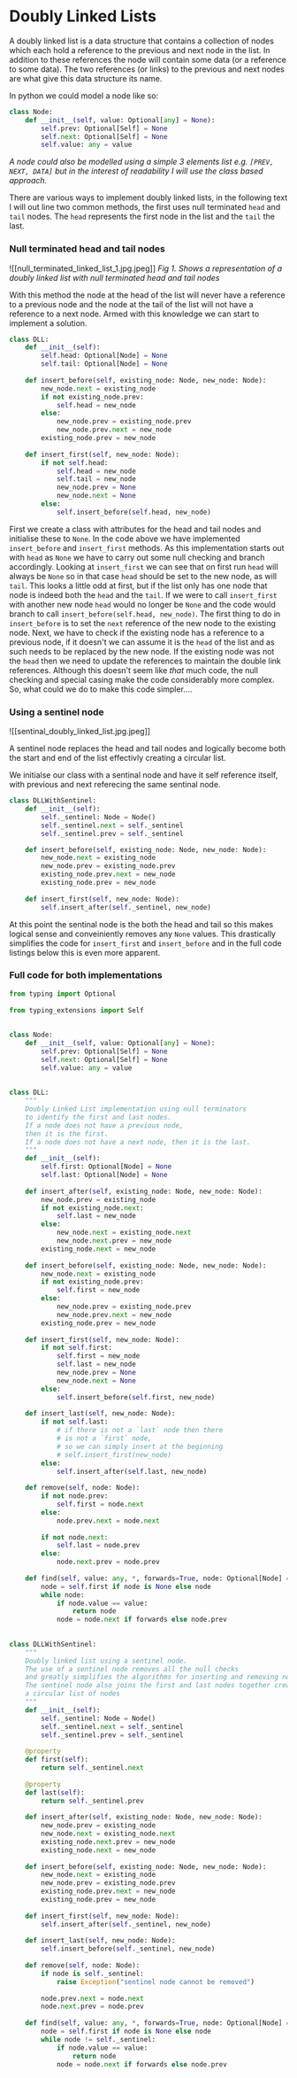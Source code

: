 # Doubly Linked Lists
A doubly linked list is a data structure that contains a collection of nodes which each hold a reference to the previous and next node in the list. In addition to these references the node will contain some data (or a reference to some data). The two references (or links) to the previous and next nodes are what give this data structure its name.

In python we could model a node like so:

```python
class Node:  
    def __init__(self, value: Optional[any] = None):  
        self.prev: Optional[Self] = None  
        self.next: Optional[Self] = None  
        self.value: any = value
```

*A node could also be modelled using a simple 3 elements list e.g. `[PREV, NEXT, DATA]` but in the interest of readability I will use the class based approach.*

There are various ways to implement doubly linked lists, in the following text I will out line two common methods, the first uses null terminated `head` and `tail` nodes. The `head` represents the first node in the list and the `tail` the last.

### Null terminated head and tail nodes

![[null_terminated_linked_list_1.jpg.jpeg]]
*Fig 1. Shows a representation of a doubly linked list with null terminated head and tail nodes*

With this method the node at the head of the list will never have a reference to a previous node and the node at the tail of the list will not have a reference to a next node. Armed with this knowledge we can start to implement a solution. 

``` python
class DLL:
    def __init__(self):  
        self.head: Optional[Node] = None  
        self.tail: Optional[Node] = None
        
    def insert_before(self, existing_node: Node, new_node: Node):  
	    new_node.next = existing_node  
	    if not existing_node.prev:  
	        self.head = new_node  
	    else:  
	        new_node.prev = existing_node.prev  
	        new_node.prev.next = new_node  
	    existing_node.prev = new_node  
	  
	def insert_first(self, new_node: Node):  
	    if not self.head:  
	        self.head = new_node  
	        self.tail = new_node  
	        new_node.prev = None  
	        new_node.next = None  
	    else:  
	        self.insert_before(self.head, new_node)
```

First we create a class with attributes for the head and tail nodes and initialise these to `None`.
In the code above we have implemented `insert_before` and `insert_first` methods. As this implementation starts out with `head` as `None` we have to carry out some null checking and branch accordingly. Looking at `insert_first` we can see that on first run `head` will always be `None` so in that case `head` should be set to the new node, as will `tail`. This looks a little odd at first, but if the list only has one node that node is indeed both the `head` and the `tail`. If we were to call `insert_first` with another new node `head` would no longer be `None` and the code would branch to call `insert_before(self.head, new_node)`. The first thing to do in `insert_before` is to set the `next`  reference of the new node to the existing node. Next, we have to check if the existing node has a reference to a previous node, if it doesn't we can assume it is the `head` of the list and as such needs to be replaced by the new node. If the existing node was not the `head` then we need to update the references to maintain the double link references. Although this doesn't seem like *that* much code, the null checking and special casing make the code considerably more complex. So, what could we do to make this code simpler....  

### Using a sentinel node

![[sentinal_doubly_linked_list.jpg.jpeg]]

A sentinel node replaces the head and tail nodes and logically become both the start and end of the list effectivly creating a circular list.

We initialse our class with a sentinal node and have it self reference itself, with previous and next referecing the same sentinal node.

```python
class DLLWithSentinel:
    def __init__(self):  
        self._sentinel: Node = Node()  
        self._sentinel.next = self._sentinel  
        self._sentinel.prev = self._sentinel

	def insert_before(self, existing_node: Node, new_node: Node):  
	    new_node.next = existing_node  
	    new_node.prev = existing_node.prev  
	    existing_node.prev.next = new_node  
	    existing_node.prev = new_node  
	  
	def insert_first(self, new_node: Node):  
	    self.insert_after(self._sentinel, new_node)
```

At this point the sentinal node is the both the head and tail so this makes logical sense and conveiniently removes any `None` values. This drastically simplifies the code for `insert_first` and `insert_before` and in the full code listings below this is even more apparent.

### Full code for both implementations

```python
from typing import Optional  
  
from typing_extensions import Self  
  
  
class Node:  
    def __init__(self, value: Optional[any] = None):  
        self.prev: Optional[Self] = None  
        self.next: Optional[Self] = None  
        self.value: any = value  
  
  
class DLL:  
    """  
    Doubly Linked List implementation using null terminators    
    to identify the first and last nodes.  
    If a node does not have a previous node, 
    then it is the first.    
    If a node does not have a next node, then it is the last.    
    """  
    def __init__(self):  
        self.first: Optional[Node] = None  
        self.last: Optional[Node] = None  
  
    def insert_after(self, existing_node: Node, new_node: Node):  
        new_node.prev = existing_node  
        if not existing_node.next:  
            self.last = new_node  
        else:  
            new_node.next = existing_node.next  
            new_node.next.prev = new_node  
        existing_node.next = new_node  
  
    def insert_before(self, existing_node: Node, new_node: Node):  
        new_node.next = existing_node  
        if not existing_node.prev:  
            self.first = new_node  
        else:  
            new_node.prev = existing_node.prev  
            new_node.prev.next = new_node  
        existing_node.prev = new_node  
  
    def insert_first(self, new_node: Node):  
        if not self.first:  
            self.first = new_node  
            self.last = new_node  
            new_node.prev = None  
            new_node.next = None  
        else:  
            self.insert_before(self.first, new_node)  
  
    def insert_last(self, new_node: Node):  
        if not self.last:  
            # if there is not a `last` node then there 
            # is not a `first` node,  
            # so we can simply insert at the beginning
            # self.insert_first(new_node)  
        else:  
            self.insert_after(self.last, new_node)  
  
    def remove(self, node: Node):  
        if not node.prev:  
            self.first = node.next  
        else:  
            node.prev.next = node.next  
  
        if not node.next:  
            self.last = node.prev  
        else:  
            node.next.prev = node.prev  
  
    def find(self, value: any, *, forwards=True, node: Optional[Node] = None) -> any:  
        node = self.first if node is None else node  
        while node:  
            if node.value == value:  
                return node  
            node = node.next if forwards else node.prev  
  
  
class DLLWithSentinel:  
    """  
    Doubly linked list using a sentinel node.  
    The use of a sentinel node removes all the null checks
    and greatly simplifies the algorithms for inserting and removing nodes.  
    The sentinel node also joins the first and last nodes together creating 
    a circular list of nodes    
    """  
    def __init__(self):  
        self._sentinel: Node = Node()  
        self._sentinel.next = self._sentinel  
        self._sentinel.prev = self._sentinel  
  
    @property  
    def first(self):  
        return self._sentinel.next  
  
    @property  
    def last(self):  
        return self._sentinel.prev  
  
    def insert_after(self, existing_node: Node, new_node: Node):  
        new_node.prev = existing_node  
        new_node.next = existing_node.next  
        existing_node.next.prev = new_node  
        existing_node.next = new_node  
  
    def insert_before(self, existing_node: Node, new_node: Node):  
        new_node.next = existing_node  
        new_node.prev = existing_node.prev  
        existing_node.prev.next = new_node  
        existing_node.prev = new_node  
  
    def insert_first(self, new_node: Node):  
        self.insert_after(self._sentinel, new_node)  
  
    def insert_last(self, new_node: Node):  
        self.insert_before(self._sentinel, new_node)  
  
    def remove(self, node: Node):  
        if node is self._sentinel:  
            raise Exception("sentinel node cannot be removed")  
  
        node.prev.next = node.next  
        node.next.prev = node.prev  
  
    def find(self, value: any, *, forwards=True, node: Optional[Node] = None) -> any:  
        node = self.first if node is None else node  
        while node != self._sentinel:  
            if node.value == value:  
                return node  
            node = node.next if forwards else node.prev
```
